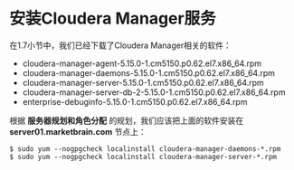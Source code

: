 安装Cloudera Manager服务
================================================================================
在1.7小节中，我们已经下载了Cloudera Manager相关的软件：
+ cloudera-manager-agent-5.15.0-1.cm5150.p0.62.el7.x86_64.rpm
+ cloudera-manager-daemons-5.15.0-1.cm5150.p0.62.el7.x86_64.rpm
+ cloudera-manager-server-5.15.0-1.cm5150.p0.62.el7.x86_64.rpm
+ cloudera-manager-server-db-2-5.15.0-1.cm5150.p0.62.el7.x86_64.rpm
+ enterprise-debuginfo-5.15.0-1.cm5150.p0.62.el7.x86_64.rpm

根据 **服务器规划和角色分配** 的规划，我们应该把上面的软件安装在 **server01.marketbrain.com**
节点上：
```shell
$ sudo yum --nogpgcheck localinstall cloudera-manager-daemons-*.rpm
$ sudo yum --nogpgcheck localinstall cloudera-manager-server-*.rpm
```
